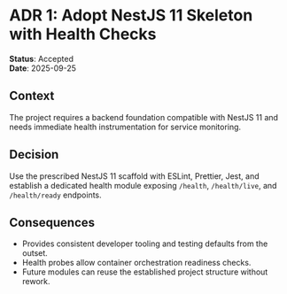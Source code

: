# ADR 1: Adopt NestJS 11 Skeleton with Health Checks

**Status**: Accepted  
**Date**: 2025-09-25

## Context
The project requires a backend foundation compatible with NestJS 11 and needs immediate health
instrumentation for service monitoring.

## Decision
Use the prescribed NestJS 11 scaffold with ESLint, Prettier, Jest, and establish a dedicated health
module exposing `/health`, `/health/live`, and `/health/ready` endpoints.

## Consequences
- Provides consistent developer tooling and testing defaults from the outset.
- Health probes allow container orchestration readiness checks.
- Future modules can reuse the established project structure without rework.
